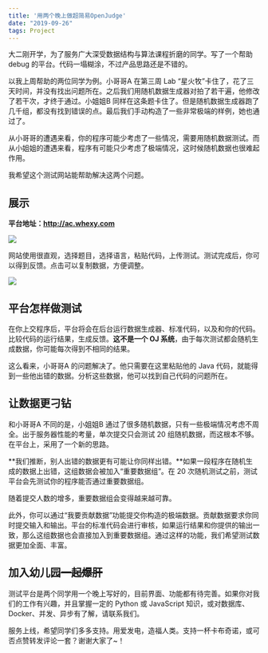 ```yaml
---
title: '用两个晚上做超简易OpenJudge'
date: "2019-09-26"
tags: Project
---
```


大二刚开学，为了服务广大深受数据结构与算法课程折磨的同学。写了一个帮助 debug 的平台。代码一塌糊涂，不过产品思路还是不错的。

<!-- more -->


以我上周帮助的两位同学为例。小哥哥A 在第三周 Lab “星火牧”卡住了，花了三天时间，并没有找出问题所在。之后我们用随机数据生成器对拍了若干遍，他修改了若干次，才终于通过。小姐姐B 同样在这条题卡住了。但是随机数据生成器跑了几千组，都没有找到错误的点。最后我们手动构造了一些非常极端的样例，她也通过了。

从小哥哥的遭遇来看，你的程序可能少考虑了一些情况，需要用随机数据测试。而从小姐姐的遭遇来看，程序有可能只少考虑了极端情况，这时候随机数据也很难起作用。

我希望这个测试网站能帮助解决这两个问题。


## 展示

**平台地址：http://ac.whexy.com**

![](/images/EeTpfxjAwJXZ4tH.png)

网站使用很直观，选择题目，选择语言，粘贴代码，上传测试。测试完成后，你可以得到反馈。点击可以复制数据，方便调整。

![](/images/zxcfPHylaYLbUBr.png)



## 平台怎样做测试

在你上交程序后，平台将会在后台运行数据生成器、标准代码，以及和你的代码。比较代码的运行结果，生成反馈。**这不是一个 OJ 系统**，由于每次测试都会随机生成数据，你可能每次得到不相同的结果。

这么看来，小哥哥A 的问题解决了。他只需要在这里粘贴他的 Java 代码，就能得到一些他出错的数据。分析这些数据，他可以找到自己代码的问题所在。



## 让数据更刁钻

和小哥哥A 不同的是，小姐姐B 通过了很多随机数据，只有一些极端情况考虑不周全。出于服务器性能的考量，单次提交只会测试 20 组随机数据，而这根本不够。在平台上，采用了一个新的思路。

**我们推断，别人出错的数据更有可能让你同样出错。**如果一段程序在随机生成的数据上出错，这组数据会被加入“重要数据组”。在 20 次随机测试之前，测试平台会先测试你的程序能否通过重要数据组。

随着提交人数的增多，重要数据组会变得越来越可靠。

此外，你可以通过“我要贡献数据”功能提交你构造的极端数据。贡献数据要求你同时提交输入和输出。平台的标准代码会进行审核，如果运行结果和你提供的输出一致，那么这组数据也会直接加入到重要数据组。通过这样的功能，我们希望测试数据更加全面、丰富。



## 加入幼儿园~~一起爆肝~~

测试平台是两个同学用一个晚上写好的，目前界面、功能都有待完善。如果你对我们的工作有兴趣，并且掌握一定的 Python 或 JavaScript 知识，或对数据库、Docker、并发、异步有了解，请联系我们。

服务上线，希望同学们多多支持。用爱发电，造福人类。支持一杯卡布奇诺，或可否点赞转发评论一套？谢谢大家了~！